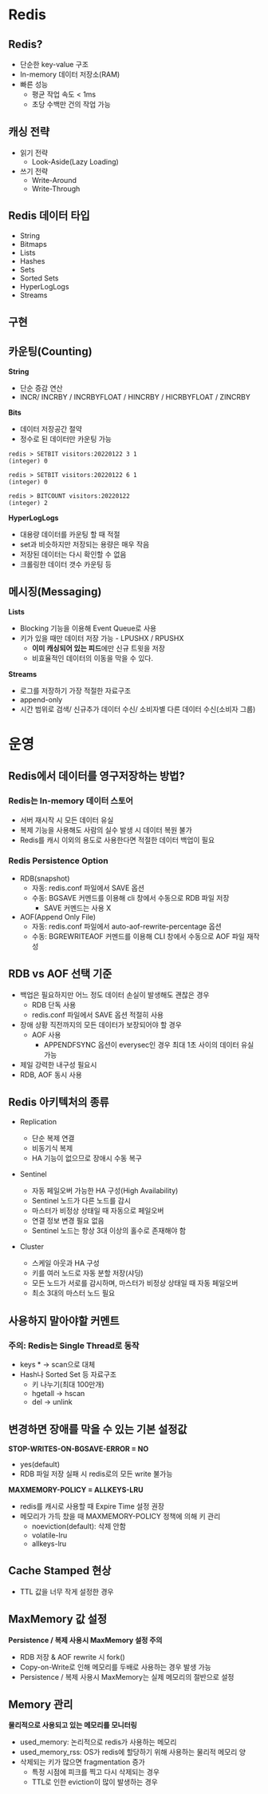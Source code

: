 # Redis

## Redis?

- 단순한 key-value 구조
- In-memory 데이터 저장소(RAM)
- 빠른 성능
    - 평균 작업 속도 < 1ms
    - 초당 수백만 건의 작업 가능

## 캐싱 전략

- 읽기 전략
    - Look-Aside(Lazy Loading)
- 쓰기 전략
    - Write-Around
    - Write-Through

## Redis 데이터 타입

- String
- Bitmaps
- Lists
- Hashes
- Sets
- Sorted Sets
- HyperLogLogs
- Streams

## 구현

## 카운팅(Counting)

**String**

- 단순 증감 연산
- INCR/ INCRBY / INCRBYFLOAT / HINCRBY / HICRBYFLOAT / ZINCRBY

**Bits**

- 데이터 저장공간 절약
- 정수로 된 데이터만 카운팅 가능

```shell
redis > SETBIT visitors:20220122 3 1
(integer) 0

redis > SETBIT visitors:20220122 6 1
(integer) 0

redis > BITCOUNT visitors:20220122
(integer) 2
```

**HyperLogLogs**

- 대용량 데이터를 카운팅 할 때 적절
- set과 비슷하지만 저장되는 용량은 매우 작음
- 저장된 데이터는 다시 확인할 수 없음
- 크롤링한 데이터 갯수 카운팅 등

## 메시징(Messaging)

**Lists**

- Blocking 기능을 이용해 Event Queue로 사용
- 키가 있을 때만 데이터 저장 가능 - LPUSHX / RPUSHX
    - **이미 캐싱되어 있는 피드**에만 신규 트윗을 저장
    - 비효율적인 데이터의 이동을 막을 수 있다.

**Streams**

- 로그를 저장하기 가장 적절한 자료구조
- append-only
- 시간 범위로 검색/ 신규추가 데이터 수신/ 소비자별 다른 데이터 수신(소비자 그룹)

# 운영

## Redis에서 데이터를 영구저장하는 방법?

### Redis는 In-memory 데이터 스토어

- 서버 재시작 시 모든 데이터 유실
- 복제 기능을 사용해도 사람의 실수 발생 시 데이터 복원 불가
- Redis를 캐시 이외의 용도로 사용한다면 적절한 데이터 백업이 필요

### Redis Persistence Option

- RDB(snapshot)
    - 자동: redis.conf 파일에서 SAVE 옵션
    - 수동: BGSAVE 커멘드를 이용해 cli 창에서 수동으로 RDB 파일 저장
        - SAVE 커멘드는 사용 X
- AOF(Append Only File)
    - 자동: redis.conf 파일에서 auto-aof-rewrite-percentage 옵션
    - 수동: BGREWRITEAOF 커멘드를 이용해 CLI 창에서 수동으로 AOF 파일 재작성

## RDB vs AOF 선택 기준

- 백업은 필요하지만 어느 정도 데이터 손실이 발생해도 괜찮은 경우
    - RDB 단독 사용
    - redis.conf 파일에서 SAVE 옵션 적절히 사용
- 장애 상황 직전까지의 모든 데이터가 보장되어야 할 경우
    - AOF 사용
        - APPENDFSYNC 옵션이 everysec인 경우 최대 1초 사이의 데이터 유실 가능
- 제일 강력한 내구성 필요시
- RDB, AOF 동시 사용

## Redis 아키텍처의 종류

- Replication
    - 단순 복제 연결
    - 비동기식 복제
    - HA 기능이 없으므로 장애시 수동 복구

- Sentinel
    - 자동 페일오버 가능한 HA 구성(High Availability)
    - Sentinel 노드가 다른 노드를 감시
    - 마스터가 비정상 상태일 때 자동으로 페일오버
    - 연결 정보 변경 필요 없음
    - Sentinel 노드는 항상 3대 이상의 홀수로 존재해야 함

- Cluster
    - 스케일 아웃과 HA 구성
    - 키를 여러 노드로 자동 분할 저장(샤딩)
    - 모든 노드가 서로를 감시하며, 마스터가 비정상 상태일 때 자동 페일오버
    - 최소 3대의 마스터 노드 필요

## 사용하지 말아야할 커멘트

### 주의: Redis는 Single Thread로 동작

- keys * -> scan으로 대체
- Hash나 Sorted Set 등 자료구조
    - 키 나누기(최대 100만개)
    - hgetall -> hscan
    - del -> unlink

## 변경하면 장애를 막을 수 있는 기본 설정값

**STOP-WRITES-ON-BGSAVE-ERROR = NO**

- yes(default)
- RDB 파일 저장 실패 시 redis로의 모든 write 불가능

**MAXMEMORY-POLICY = ALLKEYS-LRU**

- redis를 캐시로 사용할 때 Expire Time 설정 권장
- 메모리가 가득 찼을 때 MAXMEMORY-POLICY 정책에 의해 키 관리
    - noeviction(default): 삭제 안함
    - volatile-lru
    - allkeys-lru

## Cache Stamped 현상

- TTL 값을 너무 작게 설정한 경우

## MaxMemory 값 설정

**Persistence / 복제 사용시 MaxMemory 설정 주의**

- RDB 저장 & AOF rewrite 시 fork()
- Copy-on-Write로 인해 메모리를 두배로 사용하는 경우 발생 가능
- Persistence / 복제 사용시 MaxMemory는 실제 메모리의 절반으로 설정

## Memory 관리

**물리적으로 사용되고 있는 메모리를 모니터링**

- used_memory: 논리적으로 redis가 사용하는 메모리
- used_memory_rss: OS가 redis에 할당하기 위해 사용하는 물리적 메모리 양
- 삭제되는 키가 많으면 fragmentation 증가
    - 특정 시점에 피크를 찍고 다시 삭제되는 경우
    - TTL로 인한 eviction이 많이 발생하는 경우
